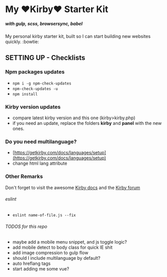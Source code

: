 # My :heart:Kirby:heart: Starter Kit

##### *with gulp, scss, browsersync, babel*
My personal kirby starter kit, built so I can start building new websites quickly. :bowtie:

## SETTING UP - Checklists

### Npm packages updates
- `npm i -g npm-check-updates`
- `npm-check-updates -u`
- `npm install`

### Kirby version updates
- compare latest kirby version and this one (kirby>kirby.php)
- if you need an update, replace the folders **kirby** and **panel** with the new ones.

### Do you need multilanguage?
- [https://getkirby.com/docs/languages/setup](https://getkirby.com/docs/languages/setup)
- change html lang attribute

### Other Remarks

Don't forget to visit the awesome [Kirby docs](https://getkirby.com/docs/languages/setup) and the [Kirby forum](https://forum.getkirby.com/)

###### eslint
- `eslint name-of-file.js --fix`

###### TODOS for this repo
- maybe add a mobile menu snippet, and js toggle logic?
- add mobile detect to body class for quick IE shit
- add image compression to gulp flow
- should I include multilanguage by default?
- auto hreflang tags
- start adding me some vue?